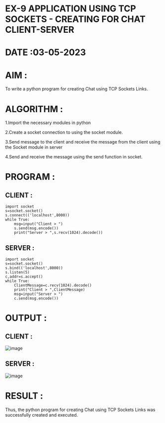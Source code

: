 # EX-9 APPLICATION USING TCP SOCKETS - CREATING FOR CHAT CLIENT-SERVER

# DATE :03-05-2023

# AIM :

To write a python program for creating Chat using TCP Sockets Links.


# ALGORITHM :

1.Import the necessary modules in python

2.Create a socket connection to using the socket module.

3.Send message to the client and receive the message from the client using the Socket module in server

4.Send and receive the message using the send function in socket.


# PROGRAM :

## CLIENT :
```
import socket
s=socket.socket()
s.connect(('localhost',8000))
while True:
    msg=input("Client > ")
    s.send(msg.encode())
    print("Server > ",s.recv(1024).decode())
```
## SERVER :
```
import socket
s=socket.socket()
s.bind(('localhost',8000))
s.listen(5)
c,addr=s.accept()
while True:
    ClientMessage=c.recv(1024).decode()
    print("Client > ",ClientMessage)
    msg=input("Server > ")
    c.send(msg.encode())
```

# OUTPUT :

## CLIENT :

![image](https://github.com/shara56/EX-9/assets/113497104/2cdecf2b-6b21-45a5-b05f-e3bd80da6bd5)

## SERVER :

![image](https://github.com/shara56/EX-9/assets/113497104/0362fdb1-f0f4-4054-a1d2-dac3387c60f0)


# RESULT :

Thus, the python program for creating Chat using TCP Sockets Links was successfully created and executed.
